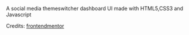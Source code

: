 A social media themeswitcher dashboard UI made with HTML5,CSS3 and Javascript

Credits: [frontendmentor](https://www.frontendmentor.io)
